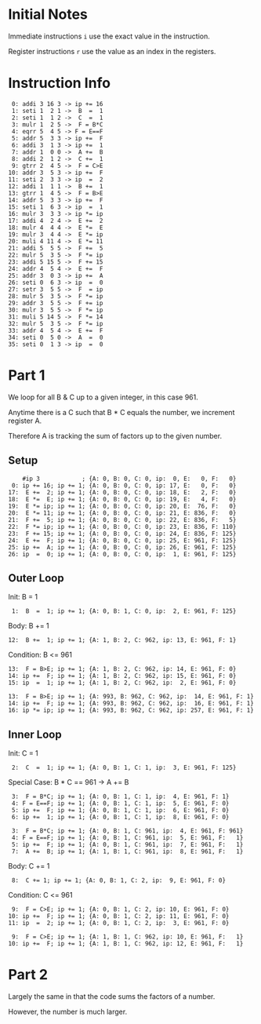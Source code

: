 # Initial Notes

Immediate instructions `i` use the exact value in the instruction.

Register instructions `r` use the value as an index in the registers.

# Instruction Info

```
 0: addi 3 16 3 -> ip += 16
 1: seti 1  2 1 ->  B  =  1
 2: seti 1  1 2 ->  C  =  1
 3: mulr 1  2 5 ->  F = B*C
 4: eqrr 5  4 5 -> F = E==F
 5: addr 5  3 3 -> ip +=  F
 6: addi 3  1 3 -> ip +=  1
 7: addr 1  0 0 ->  A +=  B
 8: addi 2  1 2 ->  C +=  1
 9: gtrr 2  4 5 ->  F = C>E
10: addr 3  5 3 -> ip +=  F
11: seti 2  3 3 -> ip  =  2
12: addi 1  1 1 ->  B +=  1
13: gtrr 1  4 5 ->  F = B>E
14: addr 5  3 3 -> ip +=  F
15: seti 1  6 3 -> ip  =  1
16: mulr 3  3 3 -> ip *= ip
17: addi 4  2 4 ->  E +=  2
18: mulr 4  4 4 ->  E *=  E
19: mulr 3  4 4 ->  E *= ip
20: muli 4 11 4 ->  E *= 11
21: addi 5  5 5 ->  F +=  5
22: mulr 5  3 5 ->  F *= ip
23: addi 5 15 5 ->  F += 15
24: addr 4  5 4 ->  E +=  F
25: addr 3  0 3 -> ip +=  A
26: seti 0  6 3 -> ip  =  0
27: setr 3  5 5 ->  F  = ip
28: mulr 5  3 5 ->  F *= ip
29: addr 3  5 5 ->  F += ip
30: mulr 3  5 5 ->  F *= ip
31: muli 5 14 5 ->  F *= 14
32: mulr 5  3 5 ->  F *= ip
33: addr 4  5 4 ->  E +=  F
34: seti 0  5 0 ->  A  =  0
35: seti 0  1 3 -> ip  =  0
```

# Part 1

We loop for all B & C up to a given integer, in this case 961.

Anytime there is a C such that B * C equals the number, we increment register A.

Therefore A is tracking the sum of factors up to the given number.

## Setup

```
    #ip 3            ; {A: 0, B: 0, C: 0, ip:  0, E:   0, F:   0}
 0: ip += 16; ip += 1; {A: 0, B: 0, C: 0, ip: 17, E:   0, F:   0}
17:  E +=  2; ip += 1; {A: 0, B: 0, C: 0, ip: 18, E:   2, F:   0}
18:  E *=  E; ip += 1; {A: 0, B: 0, C: 0, ip: 19, E:   4, F:   0}
19:  E *= ip; ip += 1; {A: 0, B: 0, C: 0, ip: 20, E:  76, F:   0}
20:  E *= 11; ip += 1; {A: 0, B: 0, C: 0, ip: 21, E: 836, F:   0}
21:  F +=  5; ip += 1; {A: 0, B: 0, C: 0, ip: 22, E: 836, F:   5}
22:  F *= ip; ip += 1; {A: 0, B: 0, C: 0, ip: 23, E: 836, F: 110}
23:  F += 15; ip += 1; {A: 0, B: 0, C: 0, ip: 24, E: 836, F: 125}
24:  E +=  F; ip += 1; {A: 0, B: 0, C: 0, ip: 25, E: 961, F: 125}
25: ip +=  A; ip += 1; {A: 0, B: 0, C: 0, ip: 26, E: 961, F: 125}
26: ip  =  0; ip += 1; {A: 0, B: 0, C: 0, ip:  1, E: 961, F: 125}
```

## Outer Loop

Init: B = 1

```
 1:  B  =  1; ip += 1; {A: 0, B: 1, C: 0, ip:  2, E: 961, F: 125}
```

Body: B += 1

```
12:  B +=  1; ip += 1; {A: 1, B: 2, C: 962, ip: 13, E: 961, F: 1}
```

Condition: B <= 961

```
13:  F = B>E; ip += 1; {A: 1, B: 2, C: 962, ip: 14, E: 961, F: 0}
14: ip +=  F; ip += 1; {A: 1, B: 2, C: 962, ip: 15, E: 961, F: 0}
15: ip  =  1; ip += 1; {A: 1, B: 2, C: 962, ip:  2, E: 961, F: 0}
```

```
13:  F = B>E; ip += 1; {A: 993, B: 962, C: 962, ip:  14, E: 961, F: 1}
14: ip +=  F; ip += 1; {A: 993, B: 962, C: 962, ip:  16, E: 961, F: 1}
16: ip *= ip; ip += 1; {A: 993, B: 962, C: 962, ip: 257, E: 961, F: 1}
```

## Inner Loop

Init: C = 1

```
 2:  C  =  1; ip += 1; {A: 0, B: 1, C: 1, ip:  3, E: 961, F: 125}
```

Special Case: B * C == 961 -> A += B

```
 3:  F = B*C; ip += 1; {A: 0, B: 1, C: 1, ip:  4, E: 961, F: 1}
 4: F = E==F; ip += 1; {A: 0, B: 1, C: 1, ip:  5, E: 961, F: 0}
 5: ip +=  F; ip += 1; {A: 0, B: 1, C: 1, ip:  6, E: 961, F: 0}
 6: ip +=  1; ip += 1; {A: 0, B: 1, C: 1, ip:  8, E: 961, F: 0}
```

```
 3:  F = B*C; ip += 1; {A: 0, B: 1, C: 961, ip:  4, E: 961, F: 961}
 4: F = E==F; ip += 1; {A: 0, B: 1, C: 961, ip:  5, E: 961, F:   1}
 5: ip +=  F; ip += 1; {A: 0, B: 1, C: 961, ip:  7, E: 961, F:   1}
 7:  A +=  B; ip += 1; {A: 1, B: 1, C: 961, ip:  8, E: 961, F:   1}
```

Body: C += 1

```
 8:  C += 1; ip += 1; {A: 0, B: 1, C: 2, ip:  9, E: 961, F: 0}
```

Condition: C <= 961

```
 9:  F = C>E; ip += 1; {A: 0, B: 1, C: 2, ip: 10, E: 961, F: 0}
10: ip +=  F; ip += 1; {A: 0, B: 1, C: 2, ip: 11, E: 961, F: 0}
11: ip  =  2; ip += 1; {A: 0, B: 1, C: 2, ip:  3, E: 961, F: 0}
```

```
 9:  F = C>E; ip += 1; {A: 1, B: 1, C: 962, ip: 10, E: 961, F:   1}
10: ip +=  F; ip += 1; {A: 1, B: 1, C: 962, ip: 12, E: 961, F:   1}
```

# Part 2

Largely the same in that the code sums the factors of a number.

However, the number is much larger.
